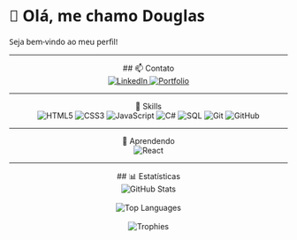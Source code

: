 <p align="center">
  <h1 style="font-family: 'Segoe UI', sans-serif;">👋 Olá, me chamo Douglas</h1>
  <p style="font-family: 'Segoe UI', sans-serif;">Seja bem-vindo ao meu perfil!</p>
</p>

---

<p align="center">
  ## 📫 Contato
  <br>
  <a href="https://www.linkedin.com/in/seu-perfil-linkedin/">
    <img src="https://img.shields.io/badge/LinkedIn-0A66C2?style=for-the-badge&logo=linkedin&logoColor=white" alt="LinkedIn"/>
  </a>
  <a href="https://douglas-pedroso.github.io/Portfolio/">
    <img src="https://img.shields.io/badge/Portfolio-FF6F00?style=for-the-badge&logo=google-chrome&logoColor=white" alt="Portfolio"/>
  </a>
</p>

---

<p align="center">
  🔹 Skills
  <br>
  <img src="https://img.shields.io/badge/HTML5-E34F26?style=for-the-badge&logo=html5&logoColor=white" alt="HTML5"/>
  <img src="https://img.shields.io/badge/CSS3-1572B6?style=for-the-badge&logo=css3&logoColor=white" alt="CSS3"/>
  <img src="https://img.shields.io/badge/JavaScript-F7DF1E?style=for-the-badge&logo=javascript&logoColor=black" alt="JavaScript"/>
  <img src="https://img.shields.io/badge/C%23-239120?style=for-the-badge&logo=c-sharp&logoColor=white" alt="C#"/>
  <img src="https://img.shields.io/badge/SQL-00758F?style=for-the-badge&logo=sql&logoColor=white" alt="SQL"/>
  <img src="https://img.shields.io/badge/Git-F05032?style=for-the-badge&logo=git&logoColor=white" alt="Git"/>
  <img src="https://img.shields.io/badge/GitHub-181717?style=for-the-badge&logo=github&logoColor=white" alt="GitHub"/>
</p>

---

<p align="center">
  🚀 Aprendendo
  <br>
  <img src="https://img.shields.io/badge/React-61DAFB?style=for-the-badge&logo=react&logoColor=white" alt="React"/>
</p>

---

<p align="center">
  ## 📊 Estatísticas
  <br>
  <!-- Estatísticas gerais do GitHub -->
  <img src="https://github-readme-stats.vercel.app/api?username=Douglas-Pedroso&show_icons=true&theme=radical" alt="GitHub Stats" />
  <br><br>
  <!-- Linguagens mais usadas -->
  <img src="https://github-readme-stats.vercel.app/api/top-langs/?username=Douglas-Pedroso&layout=compact&theme=radical" alt="Top Languages" />
  <br><br>
  <!-- GitHub Trophy -->
  <img src="https://github-profile-trophy.vercel.app/?username=Douglas-Pedroso&theme=radical" alt="Trophies" />
</p>
